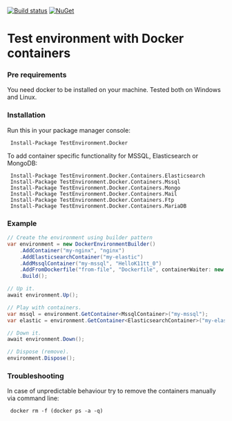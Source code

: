 [![Build status](https://ci.appveyor.com/api/projects/status/1xh2d15gkmij0mp8/branch/master?svg=true)](https://ci.appveyor.com/project/Deffiss/testenvironment-docker/branch/master)  [![NuGet](https://img.shields.io/nuget/v/TestEnvironment.Docker.svg)](https://www.nuget.org/packages/TestEnvironment.Docker/)

# Test environment with Docker containers

### Pre requirements

You need docker to be installed on your machine. Tested both on Windows and Linux. 

### Installation

Run this in your package manager console:

```
 Install-Package TestEnvironment.Docker
```

To add container specific functionality for MSSQL, Elasticsearch or MongoDB:

```
 Install-Package TestEnvironment.Docker.Containers.Elasticsearch
 Install-Package TestEnvironment.Docker.Containers.Mssql
 Install-Package TestEnvironment.Docker.Containers.Mongo
 Install-Package TestEnvironment.Docker.Containers.Mail
 Install-Package TestEnvironment.Docker.Containers.Ftp
 Install-Package TestEnvironment.Docker.Containers.MariaDB
```
### Example

```csharp
// Create the environment using builder pattern
var environment = new DockerEnvironmentBuilder()
    .AddContainer("my-nginx", "nginx")
    .AddElasticsearchContainer("my-elastic")
    .AddMssqlContainer("my-mssql", "HelloK11tt_0")
    .AddFromDockerfile("from-file", "Dockerfile", containerWaiter: new HttpContainerWaiter("/", httpPort: 8080))
    .Build();

// Up it.
await environment.Up();

// Play with containers.
var mssql = environment.GetContainer<MssqlContainer>("my-mssql");
var elastic = environment.GetContainer<ElasticsearchContainer>("my-elastic");

// Down it.
await environment.Down();

// Dispose (remove).
environment.Dispose();
```

### Troubleshooting

In case of unpredictable behaviour try to remove the containers manually via command line:

```
 docker rm -f (docker ps -a -q)
```
